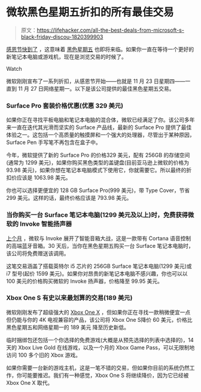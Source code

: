 # 微软黑色星期五折扣的所有最佳交易

> 原文：<https://lifehacker.com/all-the-best-deals-from-microsoft-s-black-friday-discou-1820399903>

[感恩节快到了](https://skillet.lifehacker.com/how-to-make-thanksgiving-dinner-for-a-very-small-crowd-1820310548) ，这意味着 [黑色星期五](https://lifehacker.com/everything-you-need-to-know-about-black-friday-and-cybe-5962841) 也即将来临。如果你一直在等待一个更好的新笔记本电脑或游戏机，现在是浏览交易的时候了。

Watch

微软刚刚宣布了一系列折扣，从感恩节开始——也就是 11 月 23 日星期四——一直到 11 月 27 日网络星期一。以下是该公司提供的最佳黑色星期五交易。

### Surface Pro 套装价格优惠(优惠 329 美元)

如果你正在寻找平板电脑和笔记本电脑的混合体，微软已经满足了你。该公司多年来一直在迭代其光滑而坚实的 Surface 产品线，最新的 Surface Pro 提供了最佳体验之一。这包括一个高质量的触摸屏和一个强大的处理器，尽管出于某种原因，Surface Pen 手写笔不再包含在盒子中。

今年，微软提供了新的 Surface Pro 的价格329 美元，配有 256GB 的存储空间(通常为 1299 美元)，如果你购买黑色类型的盖键盘(目前亚马逊上微软的价格为 93.98 美元)，如果你想在笔记本电脑模式下使用它，你就需要它。所以最终的折扣价应该是 1063.98 美元。

你也可以选择更便宜的 128 GB Surface Pro(999 美元)，带 Type Cover，节省 299 美元。这样的话，最终价格应该是 793.98 美元。

### 当你购买一台 Surface 笔记本电脑(1299 美元及以上)时，免费获得微软的 Invoke 智能扬声器

[上个月](https://lifehacker.com/how-microsofts-new-invoke-smart-speaker-stacks-up-to-th-1819723763) ，微软与 Invoke 展开了智能音箱大战，这是一款带有 Cortana 语音控制的高端蓝牙音箱。30 天后，当你在黑色星期五购买一台 Surface 笔记本电脑时，该公司将免费赠送该调用。

这笔交易涵盖了搭载英特尔 i5 芯片的 256GB Surface 笔记本电脑(1299 美元)或 i7 型号(起价 1599 美元)。如果你对昂贵的新笔记本电脑不感兴趣，你也可以以 100 美元的价格购买微软的 Invoke 扬声器，价格降至 99.95 美元。

### Xbox One S 有史以来最划算的交易(189 美元)

微软刚刚发布了超级强大的 [Xbox One X](https://gizmodo.com/everything-you-need-to-know-about-microsofts-xbox-one-x-1796000729) ，但如果你正在寻找一款稍微便宜一点但仍能与你的 4K 电视兼容的产品，该公司将 Xbox One S降价 60 美元，价格比黑色星期五和网络星期一的 189 美元 降至历史新低。

临时捆绑包还包括一个你选择的免费游戏(大概是从预先选择的列表中选择的)，14 天的 Xbox Live Gold 在线游戏，以及一个月的 Xbox Game Pass，可以无限制地访问 100 多个旧的 Xbox 游戏。

如果你需要一台新的游戏主机，这是一笔不错的交易，但如果你目前的系统仍然工作，你可能要推迟。我们有一种感觉，Xbox One S 将继续降价，因为它已经被 Xbox One X 取代。